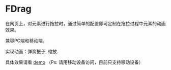 # FDrag
在网页上，对元素进行拖拉时，通过简单的配置即可定制在拖拉过程中元素的动画效果。

兼容PC端和移动端。

实现动画：弹簧振子, 缩放.

具体效果请看  [demo](http://www.funwewhere.com/FDrag.html) （Ps: 请用移动设备访问，目前只支持移动设备）